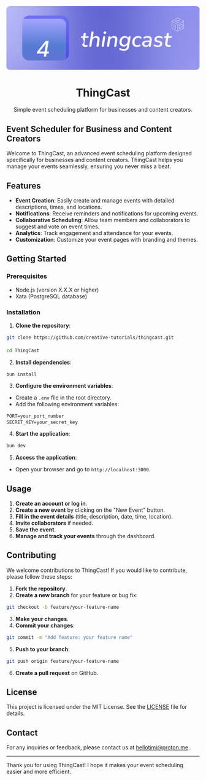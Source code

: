 <div align="center">

[![img](/assets/thingcast-brand-f3.png)](https://github.com/crative-tutorials/thingcast)

# ThingCast

Simple event scheduling platform for businesses and content creators.

</div>

## Event Scheduler for Business and Content Creators

Welcome to ThingCast, an advanced event scheduling platform designed specifically for businesses and content creators. ThingCast helps you manage your events seamlessly, ensuring you never miss a beat.

## Features

- **Event Creation**: Easily create and manage events with detailed descriptions, times, and locations.
- **Notifications**: Receive reminders and notifications for upcoming events.
- **Collaborative Scheduling**: Allow team members and collaborators to suggest and vote on event times.
- **Analytics**: Track engagement and attendance for your events.
- **Customization**: Customize your event pages with branding and themes.

## Getting Started

### Prerequisites

- Node.js (version X.X.X or higher)
- Xata (PostgreSQL database)

### Installation

1. **Clone the repository**:

```bash
git clone https://github.com/creative-tutorials/thingcast.git

cd ThingCast
```

2. **Install dependencies**:

```bash
bun install
```

3. **Configure the environment variables**:

- Create a `.env` file in the root directory.
- Add the following environment variables:

```properties
PORT=your_port_number
SECRET_KEY=your_secret_key
```

4. **Start the application**:

```bash
bun dev
```

5. **Access the application**:

- Open your browser and go to `http://localhost:3000`.

## Usage

1. **Create an account or log in**.
2. **Create a new event** by clicking on the "New Event" button.
3. **Fill in the event details** (title, description, date, time, location).
4. **Invite collaborators** if needed.
5. **Save the event**.
6. **Manage and track your events** through the dashboard.

## Contributing

We welcome contributions to ThingCast! If you would like to contribute, please follow these steps:

1. **Fork the repository**.
2. **Create a new branch** for your feature or bug fix:

```bash
git checkout -b feature/your-feature-name
```

3. **Make your changes**.
4. **Commit your changes**:

```bash
git commit -m "Add feature: your feature name"
```

5. **Push to your branch**:

```bash
git push origin feature/your-feature-name
```

6. **Create a pull request** on GitHub.

## License

This project is licensed under the MIT License. See the [LICENSE](LICENSE) file for details.

## Contact

For any inquiries or feedback, please contact us at [hellotimi@proton.me](mailto:hellotimi@proton.me).

---

Thank you for using ThingCast! I hope it makes your event scheduling easier and more efficient.
